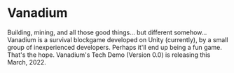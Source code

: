 # Vanadium
Building, mining, and all those good things... but different somehow...
Vanadium is a survival blockgame developed on Unity (currently), by a small group of inexperienced developers. 
Perhaps it'll end up being a fun game. That's the hope.
Vanadium's Tech Demo (Version 0.0) is releasing this March, 2022. 
